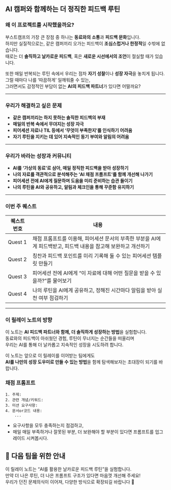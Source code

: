 ## AI 캠퍼와 함께하는 더 정직한 피드백 루틴

### 왜 이 프로젝트를 시작했을까요?

부스트캠프의 가장 큰 장점 중 하나는 **동료와의 소통**과 **피드백 문화**입니다.  
하지만 실질적으로는, 같은 캠퍼끼리 오가는 피드백이 **조심스럽거나 한정적**일 수밖에 없습니다.  
때로는 더 **솔직하고 날카로운 피드백**, 혹은 **새로운 시선에서의 조언**이 절실할 때가 있습니다.

또한 매일 반복되는 루틴 속에서 우리는 점차 **자기 성찰**이나 **성장 자극**을 놓치게 됩니다.  
그럴 때마다 나를 ‘따끔하게’ 일깨워줄 수 있는,  
그러면서도 감정적인 부담이 없는 **AI의 피드백 파트너**가 있다면 어떨까요?

---

### 우리가 해결하고 싶은 문제

- **같은 캠퍼끼리는 하지 못하는 솔직한 피드백의 부재**
- **매일의 반복 속에서 무뎌지는 성장 자극**
- **피어세션 자료나 TIL 등에서 ‘무엇이 부족한지’를 인식하기 어려움**
- **자기 루틴을 지키는 데 있어 지속적인 동기 부여와 알림의 어려움**

---

### 우리가 바라는 성장과 커뮤니티

- **AI를 ‘가상의 동료’로 삼아, 매일 정직한 피드백을 받아 성장하기**
- **나의 자료를 객관적으로 분석해주는 ‘AI 채점 프롬프트’를 함께 개선해 나가기**
- **피어세션 전에 AI에게 질문하며 도움을 미리 준비하는 습관 들이기**
- **나의 루틴을 AI와 공유하고, 알림과 체크인을 통해 꾸준함 유지하기**

---

### 이번 주 퀘스트

| 퀘스트 번호 | 내용                                                                         |
| ----------- | ---------------------------------------------------------------------------- |
| Quest 1     | 채점 프롬프트를 이용해, 피어세션 문서의 부족한 부분을 AI에게 피드백받고, 피드백 내용을 참고해 보완하고 개선하기 |
| Quest 2     | 칭찬과 피드백 포인트를 미리 기록해 둘 수 있는 피어세션 템플릿 만들기    |
| Quest 3     | 피어세션 전에 AI에게 “이 자료에 대해 어떤 질문을 받을 수 있을까?”를 물어보기 |
| Quest 4     | 나의 루틴을 AI에게 공유하고, 정해진 시간마다 알림을 받아 실천 여부 점검하기  |

---

### 이 릴레이 노트의 방향

이 노트는 **AI 피드백 파트너와 함께, 더 솔직하게 성장하는 방법**을 실험합니다.  
동료와의 피드백이 아쉬웠던 경험, 루틴이 무너지는 순간들을 떠올리며  
우리는 AI를 통해 더 날카롭고 지속적인 성장을 시도하려 합니다.

이 노트는 앞으로 이 릴레이를 이어받는 팀에게도  
**AI를 나만의 성장 도우미로 만들 수 있는 방법**을 함께 탐색해보자는 초대장이 되기를 바랍니다.

### 채점 프롬프트

```
1. 주제:
2. 관련 개념/키워드:
3. 미션 요구사항:
4. 문서or코드 내용:
    ...
```

- 요구사항을 모두 충족하는지 점검하고,
- 매일 매일 부족하거나 잘못된 부분, 더 보완해야 할 부분이 있다면 프롬프트를 업그레이드 시켜봅시다.

## 🔁 다음 팀을 위한 안내

이 릴레이 노트는 “AI를 활용한 날카로운 피드백 루틴”을 실험합니다.  
만약 더 나은 루틴, 더 나은 프롬프트 구조가 있다면 마음껏 개선해 주세요!  
우리가 던진 문제의식이 이어져, 다양한 방식으로 확장되길 바랍니다 🙌
